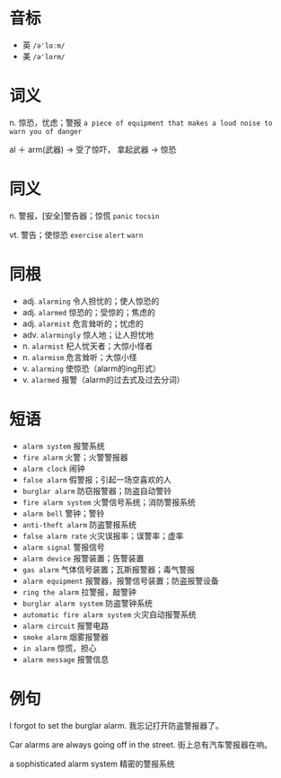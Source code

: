 # 音标

- 英 `/ə'lɑːm/`
- 美 `/ə'lɑrm/`

# 词义

n. 惊恐，忧虑；警报
`a piece of equipment that makes a loud noise to warn you of danger`



al ＋ arm(武器) → 受了惊吓， 拿起武器 → 惊恐

# 同义

n. 警报，[安全]警告器；惊慌
`panic` `tocsin`

vt. 警告；使惊恐
`exercise` `alert` `warn`

# 同根

- adj. `alarming` 令人担忧的；使人惊恐的
- adj. `alarmed` 惊恐的；受惊的；焦虑的
- adj. `alarmist` 危言耸听的；忧虑的
- adv. `alarmingly` 惊人地；让人担忧地
- n. `alarmist` 杞人忧天者；大惊小怪者
- n. `alarmism` 危言耸听；大惊小怪
- v. `alarming` 使惊恐（alarm的ing形式）
- v. `alarmed` 报警（alarm的过去式及过去分词）

# 短语

- `alarm system` 报警系统
- `fire alarm` 火警；火警警报器
- `alarm clock` 闹钟
- `false alarm` 假警报；引起一场空喜欢的人
- `burglar alarm` 防窃报警器；防盗自动警铃
- `fire alarm system` 火警信号系统；消防警报系统
- `alarm bell` 警钟；警铃
- `anti-theft alarm` 防盗警报系统
- `false alarm rate` 火灾误报率；误警率；虚率
- `alarm signal` 警报信号
- `alarm device` 报警装置；告警装置
- `gas alarm` 气体信号装置；瓦斯报警器；毒气警报
- `alarm equipment` 报警器，报警信号装置；防盗报警设备
- `ring the alarm` 拉警报，敲警钟
- `burglar alarm system` 防盗警钟系统
- `automatic fire alarm system` 火灾自动报警系统
- `alarm circuit` 报警电路
- `smoke alarm` 烟雾报警器
- `in alarm` 惊慌，担心
- `alarm message` 报警信息

# 例句

I forgot to set the burglar alarm.
我忘记打开防盗警报器了。

Car alarms are always going off in the street.
街上总有汽车警报器在响。

a sophisticated alarm system
精密的警报系统



